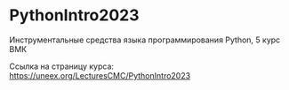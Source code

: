 # PythonIntro2023

Инструментальные средства языка программирования Python, 5 курс ВМК

Ссылка на страницу курса: https://uneex.org/LecturesCMC/PythonIntro2023
